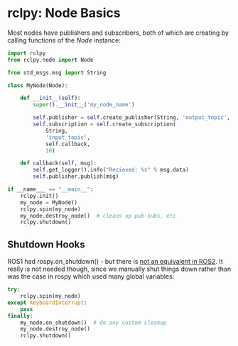 # rclpy: Node Basics

Most nodes have publishers and subscribers, both of which are creating by
calling functions of the _Node_ instance:

```python
import rclpy
from rclpy.node import Node

from std_msgs.msg import String

class MyNode(Node):

    def __init__(self):
        super().__init__('my_node_name')

        self.publisher = self.create_publisher(String, 'output_topic', 10)
        self.subscription = self.create_subscription(
            String,
            'input_topic',
            self.callback,
            10)

    def callback(self, msg):
        self.get_logger().info("Recieved: %s" % msg.data)
        self.publisher.publish(msg)

if __name___ == "__main__":
    rclpy.init()
    my_node = MyNode()
    rclpy.spin(my_node)
    my_node.destroy_node()  # cleans up pub-subs, etc
    rclpy.shutdown()
```

## Shutdown Hooks

ROS1 had rospy.on_shutdown() - but there is
[not an equivalent in ROS2](https://github.com/ros2/rclpy/issues/244). It really is not needed though, since we manually shut things down rather than
was the case in rospy which used many global variables:

```python
try:
    rclpy.spin(my_node)
except KeyboardInterrupt:
    pass
finally:
    my_node.on_shutdown()  # do any custom cleanup
    my_node.destroy_node()
    rclpy.shutdown()
```

